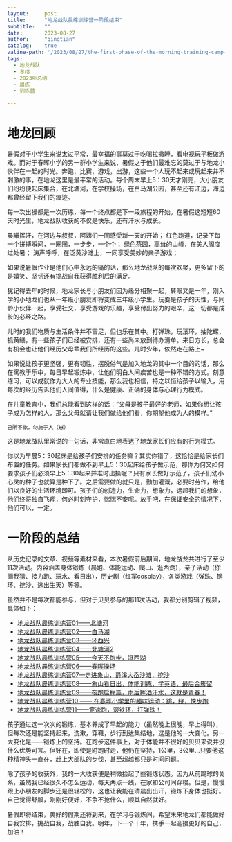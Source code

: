 ```yaml
---
layout:     post
title:      "地龙战队晨练训练营一阶段结束"
subtitle:   ""
date:       2023-08-27
author:     "qingtian"
catalog:    true
valine-path: '/2023/08/27/the-first-phase-of-the-morning-training-camp-for-the-earth-dragon-squadron-has-ended/'
tags:
  - 地龙战队
  - 总结
  - 2023年总结
  - 晨练
  - 训练营

---
```


# 地龙回顾

暑假对于小学生来说太过平常，最幸福的事莫过于吃喝拉撒睡，看电视玩平板做游戏。而对于春晖小学的另一群小学生来说，暑假之于他们最难忘的莫过于与地龙小伙伴在一起的时光。奔跑，比赛，游戏，出游，这些一个人玩不起来或玩起来并不刺激的事，在地龙这里是最平常的活动。每个周末早上5：30天才刚亮，大小朋友们纷纷便起床集合，在北塘河，在学校操场，在白马湖公园，甚至还有江边，海边都曾经留下我们的痕迹。

每一次出操都是一次历练，每一个终点都是下一段旅程的开始。在暑假这短短60天时光里，地龙战队收获的不仅是快乐，还有汗水与成长。

晨曦挥汗，在河边与叔叔，阿姨们一同感受新一天的开始；
红色跑道，记录下每一个拼搏瞬间，一圈圈，一步步，一个个；
绿色茶园，高耸的山峰，在美人阁度过处暑；
涛声呼呼，在泛黄沙滩上，一同享受美妙的亲子游戏；

如果说暑假作业是他们心中永远的痛的话，那么地龙战队的每次欢聚，更多留下的是嬉笑、坚韧还有挑战自我获得胜利后的满足。

犹记得去年的时候，地龙家长与小朋友们因为缘分相聚一起，转眼又是一年，刚入学的小地龙们也从一年级小朋友即将变成三年级小学生。玩耍是孩子的天性，与同龄小伙伴一起，享受社交，享受游戏的乐趣，享受付出努力的艰辛，这一切都是成长的必经之路。

儿时的我们物质与生活条件并不富足，但也乐在其中。打弹珠，玩滚环，抽陀螺，抓黄鳝，有一些孩子们已经被安排，还有一些尚未放到待办清单。来日方长，总会有机会也让他们经历父母辈我们所经历的这些。儿时少年，依然走在路上~

如果说让孩子更坚强，更有韧性，摆脱俗气是加入地龙的其中一个目的的话，那么在寓教于乐中，每日早起锻炼中，让他们明白人间疾苦也是一种不错的方式。刻意练习，可以成就作为大人的专业技能，那么我也相信，持之以恒给孩子以输入，用每次的经历告诉他们人间值得，什么是健康、正确的身体与心理行为模式。

在儿童教育中，我们总能看到这样的话：“父母是孩子最好的老师，如果你想让孩子成为怎样的人，那么父母就请让我们做给他们看，你期望他成为人的模样。”

```
己所不欲，勿施于人（崽）
```

这是地龙战队里常说的一句话，非常直白地表达了地龙家长们应有的行为模式。

你以为早晨5：30起床是给孩子们安排的任务嘛？其实你错了，这恰恰是给家长们布置的任务。如果家长们都做不到早上5：30起床给孩子做示范，那你为何又如何要求孩子们必须早上5：30起来并准时出操呢？只有家长做好示范了，孩子们幼小心灵的种子也就算是种下了。之后需要做的就只是，勤加灌溉，必要时劳作，给他们以良好的生活环境即可。孩子们的创造力，生命力，想象力，远超我们的想象，他们终将独自飞翔，何必时刻守护，惴惴不安呢。放手吧，在保证安全的情况下，他们可以，一定。

# 一阶段的总结

从历史记录的文章、视频等素材来看，本次暑假前后期间，地龙战龙共进行了至少11次活动。内容涵盖身体锻炼（晨跑、体能运动、爬山、逛西湖），亲子活动（你画我猜、接力跑、玩水、看日出），历史剧（红军cosplay），各类游戏（弹珠、钢环、挖沙、逃出生天）等等。

虽然并不是每次都能参与，但对于贝贝参与的那11次活动，我都分别剪辑了视频，具体如下：

- [地龙战队晨练训练营01——北塘河](https://www.bilibili.com/video/BV19W4y1R7pQ/?spm_id_from=333.999.0.0)
- [地龙战队晨练训练营02——白马湖](https://www.bilibili.com/video/BV1jo4y1J7JW/?spm_id_from=333.999.0.0)
- [地龙战队晨练训练营03——环西兴](https://www.bilibili.com/video/BV1x14y1R7ZB/?spm_id_from=333.999.0.0)
- [地龙战队晨练训练营04——北塘河2](https://www.bilibili.com/video/BV1b14y1R7pA/?spm_id_from=333.999.0.0)
- [地龙战队晨练训练营05——今天不跑步，逛西湖](https://www.bilibili.com/video/BV1Xk4y1V72K/?spm_id_from=333.999.0.0)
- [地龙战队晨练训练营06——春晖操场](https://www.bilibili.com/video/BV19h4y1r75E/?spm_id_from=333.999.0.0)
- [地龙战队晨练训练营07—走进象山，爵溪大岙沙滩，挖沙](https://www.bilibili.com/video/BV1Um4y1p7NM/?spm_id_from=333.999.0.0)
- [地龙战队晨练训练营08——象山看日出，体能训练，学英语，最后合影留](https://www.bilibili.com/video/BV1rF411y7Wd/?spm_id_from=333.999.0.0&vd_source=e12c693b1674dfffed2e28d501bb6e29)
- [地龙战队晨练训练营09——夜跑启程篇，雨后挥洒汗水，这就是青春！](https://www.bilibili.com/video/BV1qP411s7cX/?spm_id_from=333.999.0.0&vd_source=e12c693b1674dfffed2e28d501bb6e29)
- [地龙战队晨练训练营10 —— 在春晖小学里的趣味运动：跳，绕，快步跑](https://www.bilibili.com/video/BV12r4y1R7Zv/?spm_id_from=333.999.0.0&vd_source=e12c693b1674dfffed2e28d501bb6e29)
- [地龙战队晨练训练营11——竞速跑，滚铁环，打弹珠！](https://www.bilibili.com/video/BV13P411Y77A/?spm_id_from=333.999.0.0&vd_source=e12c693b1674dfffed2e28d501bb6e29)

孩子通过这一次次的锻炼，基本养成了早起的能力（虽然晚上很晚，早上得叫），但每次还是能坚持起来，洗漱，穿鞋，步行到达集结地，这是他的一大变化。另一大变化是——锻炼上的坚持。在跑步这件事上，对于体能并不很好的贝贝来说并没什么优势可言。但好在，即使是时跑时走，他仍在坚持，1公里，3公里...只要他这种精神头一直在，赶上大部队的步伐，甚至超越都只是时间问题。

除了孩子的收获外，我的一大收获便是稍微捡起了些锻炼状态。因为从前踢球的关系，虽然我已经很久不怎么运动，每天两点一线，在家和公司间穿梭。但是，慢慢跟上小朋友的脚步还是很轻松的，这也让我能在清晨出出汗，锻炼下身体也挺好。自己觉得舒服，刚刚好便好，不争不抢什么，顺其自然就好。

暑假即将结束，美好的假期还将到来，在学习与锻炼间，希望未来地龙们都能做好自我安排，挑战自我，战胜自我。明年，下一个十年，携手一起迎接更好的自己，加油！

